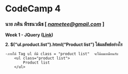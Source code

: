 # CodeCamp 4

### นาย ภคิน พีรธนวณิช  [ *nametee@gmail.com* ]

**Week 1 - JQuery ([Link](https://drive.google.com/open?id=1aAHlT4Lowrr2TVOoAKtsu8z8hTyBaBWR))** 

**2. $(“ul.product.list”).html(“Product list”) ได้ผลลัพธ์อย่างไร**
```
-ภายใต้ Tag ul ที่มี class = "product list"  จะได้ผมเหมือนกับ 
    <ul class="product list">
        Product list
    </ul>
```